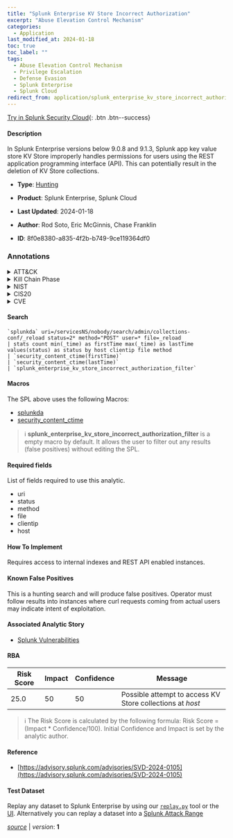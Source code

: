 ```yaml
---
title: "Splunk Enterprise KV Store Incorrect Authorization"
excerpt: "Abuse Elevation Control Mechanism"
categories:
  - Application
last_modified_at: 2024-01-18
toc: true
toc_label: ""
tags:
  - Abuse Elevation Control Mechanism
  - Privilege Escalation
  - Defense Evasion
  - Splunk Enterprise
  - Splunk Cloud
redirect_from: application/splunk_enterprise_kv_store_incorrect_authorization/
---
```




[Try in Splunk Security Cloud](https://www.splunk.com/en_us/cyber-security.html){: .btn .btn--success}

#### Description

In Splunk Enterprise versions below 9.0.8 and 9.1.3, Splunk app key value store KV Store improperly handles permissions for users using the REST application programming interface (API). This can potentially result in the deletion of KV Store collections.

- **Type**: [Hunting](https://github.com/splunk/security_content/wiki/Detection-Analytic-Types)
- **Product**: Splunk Enterprise, Splunk Cloud

- **Last Updated**: 2024-01-18
- **Author**: Rod Soto, Eric McGinnis, Chase Franklin
- **ID**: 8f0e8380-a835-4f2b-b749-9ce119364df0

### Annotations
<details>
  <summary>ATT&CK</summary>

<div markdown="1">

#### [ATT&CK](https://attack.mitre.org/)

| ID          | Technique   | Tactic         |
| ----------- | ----------- |--------------- |
| [T1548](https://attack.mitre.org/techniques/T1548/) | Abuse Elevation Control Mechanism | Privilege Escalation, Defense Evasion |

</div>
</details>


<details>
  <summary>Kill Chain Phase</summary>

<div markdown="1">

* Exploitation


</div>
</details>


<details>
  <summary>NIST</summary>

<div markdown="1">

* DE.AE



</div>
</details>

<details>
  <summary>CIS20</summary>

<div markdown="1">

* CIS 10



</div>
</details>

<details>
  <summary>CVE</summary>

<div markdown="1">


</div>
</details>


#### Search

```
`splunkda` uri=/servicesNS/nobody/search/admin/collections-conf/_reload status=2* method="POST" user=* file=_reload 
| stats count min(_time) as firstTime max(_time) as lastTime values(status) as status by host clientip file method 
| `security_content_ctime(firstTime)` 
| `security_content_ctime(lastTime)` 
| `splunk_enterprise_kv_store_incorrect_authorization_filter`
```

#### Macros
The SPL above uses the following Macros:
* [splunkda](https://github.com/splunk/security_content/blob/develop/macros/splunkda.yml)
* [security_content_ctime](https://github.com/splunk/security_content/blob/develop/macros/security_content_ctime.yml)

> :information_source:
> **splunk_enterprise_kv_store_incorrect_authorization_filter** is a empty macro by default. It allows the user to filter out any results (false positives) without editing the SPL.



#### Required fields
List of fields required to use this analytic.
* uri
* status
* method
* file
* clientip
* host



#### How To Implement
Requires access to internal indexes and REST API enabled instances.
#### Known False Positives
This is a hunting search and will produce false positives. Operator must follow results into instances where curl requests coming from actual users may indicate intent of exploitation.

#### Associated Analytic Story
* [Splunk Vulnerabilities](/stories/splunk_vulnerabilities)




#### RBA

| Risk Score  | Impact      | Confidence   | Message      |
| ----------- | ----------- |--------------|--------------|
| 25.0 | 50 | 50 | Possible attempt to access KV Store collections at $host$ |


> :information_source:
> The Risk Score is calculated by the following formula: Risk Score = (Impact * Confidence/100). Initial Confidence and Impact is set by the analytic author.


#### Reference

* [https://advisory.splunk.com/advisories/SVD-2024-0105](https://advisory.splunk.com/advisories/SVD-2024-0105)



#### Test Dataset
Replay any dataset to Splunk Enterprise by using our [`replay.py`](https://github.com/splunk/attack_data#using-replaypy) tool or the [UI](https://github.com/splunk/attack_data#using-ui).
Alternatively you can replay a dataset into a [Splunk Attack Range](https://github.com/splunk/attack_range#replay-dumps-into-attack-range-splunk-server)




[*source*](https://github.com/splunk/security_content/tree/develop/detections/application/splunk_enterprise_kv_store_incorrect_authorization.yml) \| *version*: **1**